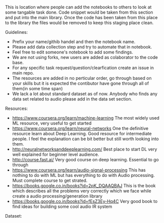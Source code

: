This is location where people can add the notebooks to others to look at some tangable task done. Code snippet would be taken from this section and put into the main library. Once the code has been taken from this place to the library the files would be removed to keep this staging place clean. 

Guidelines:
- Prefix your name/githib handel and then the notebook name. 
- Please add data collection step and try to automate that in notebook.
- Feel free to edit someone's notebook to add some findings.
- We are not using forks, new users are added as colaborator to the code base.
- For any specific task request/question/clearfication create an issue in main repo.
- The resources are added in no perticular order, go through based on your skills but it is expected the contibutor have gone through all of them(in some time span) 
- We lack a lot about standard dataset as of now. Anybody who finds any data set related to audio please add in the data set section.

Resources: 
- https://www.coursera.org/learn/machine-learning The most widely used ML resource, very useful to get started
- https://www.coursera.org/learn/neural-networks One the definitive resource learn about Deep Learning. Good resource for intermediate people. I feel the explanation can be bit better but still worth looking into them.
- http://neuralnetworksanddeeplearning.com/ Best place to start DL very well explained for beginner level audience.
- http://course.fast.ai/ Very good course on deep learning. Essential to go through
- https://www.coursera.org/learn/audio-signal-processing This has nothing to do with ML but has everything to do with Audio processing. Must complete course to get strated.
- https://books.google.co.in/books?id=2pK_DQAAQBAJ This is the book which describes all the problems very correctly which we face while create a audio processing/generation library
- https://books.google.co.in/books?id=fEsZ3Ey-Hq4C Very good book to find ideas for building some cool audio IR system 

Dataset:
